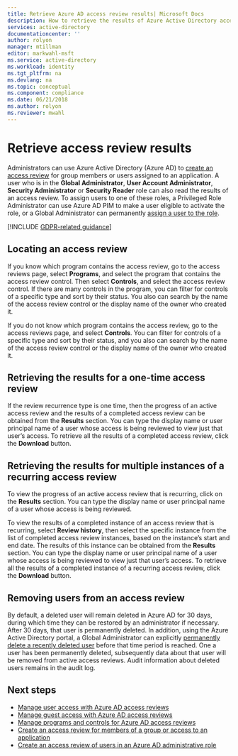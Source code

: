 ```yaml
---
title: Retrieve Azure AD access review results| Microsoft Docs
description: How to retrieve the results of Azure Active Directory access reviews.
services: active-directory
documentationcenter: ''
author: rolyon
manager: mtillman
editor: markwahl-msft
ms.service: active-directory
ms.workload: identity
ms.tgt_pltfrm: na
ms.devlang: na
ms.topic: conceptual
ms.component: compliance
ms.date: 06/21/2018
ms.author: rolyon
ms.reviewer: mwahl
---
```


# Retrieve access review results

Administrators can use Azure Active Directory (Azure AD) to [create an access review](create-access-review.md) for group members or users assigned to an application.  A user who is in the **Global Administrator**, **User Account Administrator**, **Security Administrator** or **Security Reader** role can also read the results of an access review.  To assign users to one of these roles, a Privileged Role Administrator can use Azure AD PIM to make a user eligible to activate the role, or a Global Administrator can permanently [assign a user to the role](../fundamentals/active-directory-users-assign-role-azure-portal.md).

[!INCLUDE [GDPR-related guidance](../../../includes/gdpr-intro-sentence.md)]

## Locating an access review

If you know which program contains the access review, go to the access reviews page, select **Programs**, and select the program that contains the access review control.  Then select **Controls**, and select the access review control. If there are many controls in the program, you can filter for controls of a specific type and sort by their status. You also can search by the name of the access review control or the display name of the owner who created it. 

If you do not know which program contains the access review, go to the access reviews page, and select **Controls**.  You can filter for controls of a specific type and sort by their status, and you also can search by the name of the access review control or the display name of the owner who created it. 

## Retrieving the results for a one-time access review

If the review recurrence type is one time, then the progress of an active access review and the results of a completed access review can be obtained from the **Results** section.  You can type the display name or user principal name of a user whose access is being reviewed to view just that user’s access.  To retrieve all the results of a completed access review, click the **Download** button.

## Retrieving the results for multiple instances of a recurring access review

To view the progress of an active access review that is recurring, click on the **Results** section.  You can type the display name or user principal name of a user whose access is being reviewed.

To view the results of a completed instance of an access review that is recurring, select **Review history**, then select the specific instance from the list of completed access review instances, based on the instance’s start and end date.   The results of this instance can be obtained from the **Results** section.  You can type the display name or user principal name of a user whose access is being reviewed to view just that user’s access.  To retrieve all the results of a completed instance of a recurring access review, click the **Download** button.


## Removing users from an access review

By default, a deleted user will remain deleted in Azure AD for 30 days, during which time they can be restored by an administrator if necessary.  After 30 days, that user is permanently deleted.  In addition, using the Azure Active Directory portal, a Global Administrator can explicitly [permanently delete a recently deleted user](../fundamentals/active-directory-users-restore.md) before that time period is reached.  One a user has been permanently deleted, subsequently data about that user will be removed from active access reviews.  Audit information about deleted users remains in the audit log.

## Next steps

- [Manage user access with Azure AD access reviews](manage-user-access-with-access-reviews.md)
- [Manage guest access with Azure AD access reviews](manage-guest-access-with-access-reviews.md)
- [Manage programs and controls for Azure AD access reviews](manage-programs-controls.md)
- [Create an access review for members of a group or access to an application](create-access-review.md)
- [Create an access review of users in an Azure AD administrative role](../privileged-identity-management/pim-how-to-start-security-review.md)


